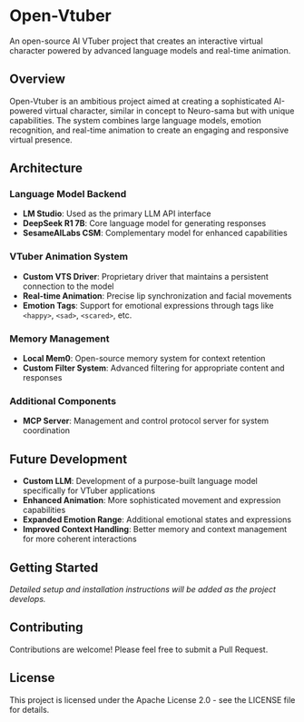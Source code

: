 # Open-Vtuber

An open-source AI VTuber project that creates an interactive virtual character powered by advanced language models and real-time animation.

## Overview

Open-Vtuber is an ambitious project aimed at creating a sophisticated AI-powered virtual character, similar in concept to Neuro-sama but with unique capabilities. The system combines large language models, emotion recognition, and real-time animation to create an engaging and responsive virtual presence.

## Architecture

### Language Model Backend
- **LM Studio**: Used as the primary LLM API interface
- **DeepSeek R1 7B**: Core language model for generating responses
- **SesameAILabs CSM**: Complementary model for enhanced capabilities

### VTuber Animation System
- **Custom VTS Driver**: Proprietary driver that maintains a persistent connection to the model
- **Real-time Animation**: Precise lip synchronization and facial movements
- **Emotion Tags**: Support for emotional expressions through tags like `<happy>`, `<sad>`, `<scared>`, etc.

### Memory Management
- **Local Mem0**: Open-source memory system for context retention
- **Custom Filter System**: Advanced filtering for appropriate content and responses

### Additional Components
- **MCP Server**: Management and control protocol server for system coordination

## Future Development

- **Custom LLM**: Development of a purpose-built language model specifically for VTuber applications
- **Enhanced Animation**: More sophisticated movement and expression capabilities
- **Expanded Emotion Range**: Additional emotional states and expressions
- **Improved Context Handling**: Better memory and context management for more coherent interactions

## Getting Started

*Detailed setup and installation instructions will be added as the project develops.*

## Contributing

Contributions are welcome! Please feel free to submit a Pull Request.

## License

This project is licensed under the Apache License 2.0 - see the LICENSE file for details.
